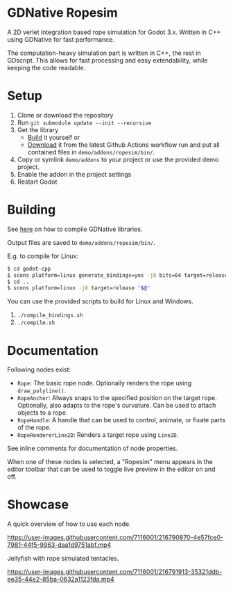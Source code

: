 # GDNative Ropesim

A 2D verlet integration based rope simulation for Godot 3.x. Written in C++ using GDNative for fast performance.

The computation-heavy simulation part is written in C++, the rest in GDscript. This allows for fast processing and easy extendability, while keeping the code readable.

# Setup

1. Clone or download the repository
2. Run `git submodule update --init --recursive`
3. Get the library
    * [Build](#building) it yourself or
    * [Download](https://github.com/mphe/GDNative-Ropesim/actions) it from the latest Github Actions workflow run and put all contained files in `demo/addons/ropesim/bin/`.
4. Copy or symlink `demo/addons` to your project or use the provided demo project.
5. Enable the addon in the project settings
6. Restart Godot

# Building

See [here](https://docs.godotengine.org/en/stable/tutorials/scripting/gdnative/gdnative_cpp_example.html) on how to compile GDNative libraries.

Output files are saved to `demo/addons/ropesim/bin/`.

E.g. to compile for Linux:
```sh
$ cd godot-cpp
$ scons platform=linux generate_bindings=yes -j8 bits=64 target=release
$ cd ..
$ scons platform=linux -j8 target=release "$@"
```

You can use the provided scripts to build for Linux and Windows.

1. `./compile_bindings.sh`
2. `./compile.sh`


# Documentation

Following nodes exist:
* `Rope`: The basic rope node. Optionally renders the rope using `draw_polyline()`.
* `RopeAnchor`: Always snaps to the specified position on the target rope. Optionally, also adapts to the rope's curvature. Can be used to attach objects to a rope.
* `RopeHandle`: A handle that can be used to control, animate, or fixate parts of the rope.
* `RopeRendererLine2D`: Renders a target rope using `Line2D`.

See inline comments for documentation of node properties.

When one of these nodes is selected, a "Ropesim" menu appears in the editor toolbar that can be used to toggle live preview in the editor on and off.

# Showcase

A quick overview of how to use each node.

https://user-images.githubusercontent.com/7116001/216790870-4e57fce0-7981-44f5-9963-daa1d9751abf.mp4



Jellyfish with rope simulated tentacles.

https://user-images.githubusercontent.com/7116001/216791913-35321ddb-ee35-44e2-85ba-0632a1123fda.mp4

